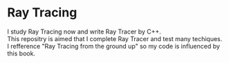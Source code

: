 # Ray Tracing
I study Ray Tracing now and write Ray Tracer by C++.  
This repositry is aimed that I complete Ray Tracer and test many techiques.  
I refference "Ray Tracing from the ground up" so my code is influenced by this book.